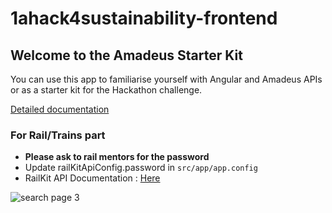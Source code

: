 # 1ahack4sustainability-frontend

## Welcome to the Amadeus Starter Kit

You can use this app to familiarise yourself with Angular and Amadeus APIs or as a starter kit for the Hackathon challenge.

[Detailed documentation](https://ashy-sea-0263e0e03.1.azurestaticapps.net/)

### For Rail/Trains part ###

* **Please ask to rail mentors for the password**
* Update railKitApiConfig.password in  `src/app/app.config`
* RailKit API Documentation : [Here](https://github.com/amadeus4dev-events/Developer-guide/blob/main/RailkitApi/README.md)



![search page 3](./codelabs/assets/app-search3.png)
